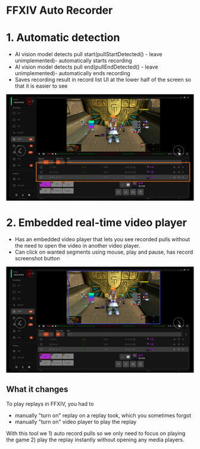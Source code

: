 # FFXIV Auto Recorder 
# 1. Automatic detection
* AI vision model detects pull start(pullStartDetected() - leave unimplemented)- automatically starts recording
* AI vision model detects pull end(pullEndDetected() - leave unimplemented)- automatically ends recording
* Saves recording result in record list UI at the lower half of the screen so that it is easier to see

![./replay_list](./replay_list.png)

# 2. Embedded real-time video player
* Has an embedded video player that lets you see recorded pulls without the need to open the video in another video player.
* Can click on wanted segments using mouse, play and pause, has record screenshot button

![./play](./embedded_video_player.png)


## What it changes
To play replays in FFXIV, you had to 

* manually "turn on" replay on a replay took, which you sometimes forgot
* manually "turn on" video player to play the replay

With this tool we 1) auto record pulls so we only need to focus on playing the game 2) play the replay instantly without opening any media players.